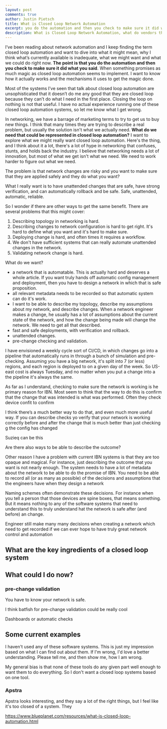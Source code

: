 ```yaml
---
layout: post
comments: true
author: Justin Pietsch
title: What is Closed Loop Network Automation
excerpt: you do the automation and then you check to make sure it did what you said
description: What is Closed Loop Network Automation, what do vendors think it is, and what do we need it to be?
---
```

I’ve been reading about network automation and I keep finding the term closed loop automation and want to dive into what it might mean, why I think what’s currently available is inadequate, what we might want and what we could do right now. **The point is that you do the automation and then you check to make sure it did what you said**. When something promises as much magic as closed loop automation seems to implement. I want to know how it actually works and the mechanisms it uses to get the magic done. 

Most of the systems I’ve seen that talk about closed loop automation are unsophisticated that it doesn’t do me any good that they are closed loop because they can’t do what I need in the first place. Closing the loop on nothing is not that useful. I have no actual experience running one of these closed loop automation systems, so let me know what I get wrong.

In networking, we have a barrage of marketing terms to try to get us to buy new things. I think that many times they are trying to describe a real problem, but usually the solution isn't what we actually need. **What do we need that could be represented in closed loop automation?** I want to explore what we might really want closed loop automation. Here's the thing, and I think about it a lot, there's a lot of hype in networking that confuses, stunts, and holds back the industry. I believe that networking needs a lot of innovation, but most of what we get isn't what we need. We need to work harder to figure out what we need.

The problem is that network changes are risky and you want to make sure that they are applied safely and they do what you want?

What I really want is to have unattended changes that are safe, have strong verification, and can automatically rollback and be safe. Safe, unattended, automatic, reliable.


So I wonder if there are other ways to get the same benefit. There are several problems that this might cover:
1. Describing topology in networking is hard.
2. Describing changes to network configuration is hard to get right. It's hard to define what you want and it's hard to make sure.
3. Deploying change is hard, and often times it requires a workflow.
4. We don't have sufficient systems that can really automate unattended changes in the network.
5. Validating network change is hard.


What do we want?
* a network that is automatable. This is actually hard and deserves a whole article. If you want truly hands off automatic config management and deployment, then you have to design a network in which that is safe proposition.
* all relevant metadata needs to be recorded so that automatic system can do it's work.
* I want to be able to describe my topology, describe my assumptions about my network, and describe changes. When a network engineer makes a change, he usually has a lot of assumptions about the current state of the network, and how the change being made will change the network. We need to get all that described.
* fast and safe deployments, with verification and rollback.
* unattended changes.
* pre-change checking and validation.

I have envisioned a weekly cycle sort of CI/CD, in which changes go into a pipeline that automatically runs in through a bunch of simulation and pre-checking. Assuming you have a big network, it's split into 7 (or less) regions, and each region is deployed to on a given day of the week. So US-east cost is always Tuesday, and no matter when you put a change into a the pipeline it's always the same.


 As far as I understand, checking to make sure the network is working is he primary reason for IBN. Most seem to think that the way to do this is confirm that the change that was intended is what was performed. Often they check device confit to confirm

I think there’s a much better way to do that, and even much more useful way. If you can describe checks yo verify that your network is working correctly before and after the change that is much better than just checking g the config has changed

Suzieq can be this



Are there also ways to be able to describe the outcome?

Other reason I have a problem with current IBN systems is that they are too opaque and magical. For instance, just describing the outcome that you want is not nearly enough. The system needs to have a lot of metadata about the network to be able to do the promise of IBN. You need to be able to record all (or as many as possible) of the decisions and assumptions that the engineers have when they design a network

Naming schemes often demonstrate these decisions. For instance when you tell a person that those devices are spine boxes, that means something. But it means nothing to any of the software systems that need to understand this to truly understand hat the network is safe after (and before) an change.

Engineer still make many many decisions when creating a network which need to get recorded if we can ever hope to have truly great network control and automation

## What are the key ingredients of a closed loop system


## What could I do now?


### pre-change validation
You have to know your network is safe.

I think batfish for pre-change validation could be really cool

Dashboards or automatic checks

## Some current examples
I haven't used any of these software systems. This is just my impression based on what I can find out about them. If I'm wrong, I'd love a better understanding. Please tell me, and then show me, how I am wrong.

My general bias is that none of these tools do any given part well enough to want them to do everything. So I don't want a closed loop systems based on one tool.

### Apstra
Apstra looks interesting, and they say a lot of the right things, but I feel like it's too closed of a system. They


https://www.blueplanet.com/resources/what-is-closed-loop-automation.html